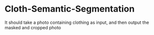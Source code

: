 # Cloth-Semantic-Segmentation
It should take a photo containing clothing as input, and then output the masked and cropped photo
